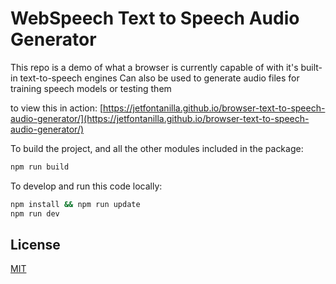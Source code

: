 # WebSpeech Text to Speech Audio Generator
This repo is a demo of what a browser is currently capable of with it's built-in text-to-speech engines
Can also be used to generate audio files for training speech models or testing them

to view this in action: [https://jetfontanilla.github.io/browser-text-to-speech-audio-generator/](https://jetfontanilla.github.io/browser-text-to-speech-audio-generator/)

To build the project, and all the other modules included in the package:

```bash
npm run build
```

To develop and run this code locally:

```bash
npm install && npm run update
npm run dev
```


## License

[MIT](LICENSE)